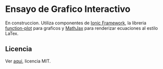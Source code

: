 # Ensayo de Grafico Interactivo
En construccion. Utiliza componentes de [Ionic Framework](https://ionicframework.com/), la libreria [function-plot](https://mauriciopoppe.github.io/function-plot/) para graficos y [MathJax](https://www.mathjax.org/) para renderizar ecuaciones al estilo LaTex.

## Licencia
Ver [aqui](https://github.com/Franco-Giordano/graph-test/blob/master/LICENSE.txt), licencia MIT.

